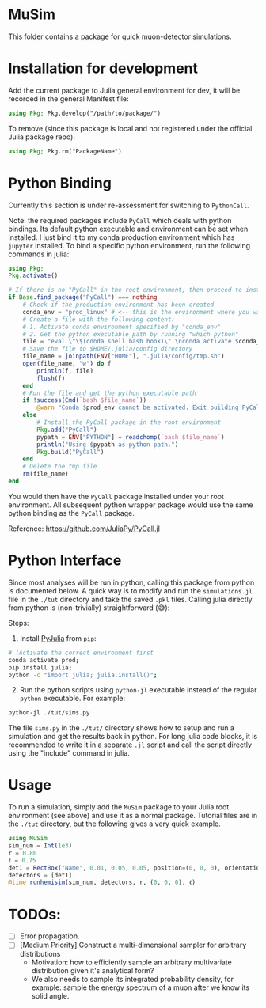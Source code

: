 # MuSim
This folder contains a package for quick muon-detector simulations. 

# Installation for development
Add the current package to Julia general environment for dev, it will be recorded in the general Manifest file:
```julia
using Pkg; Pkg.develop("/path/to/package/")
```
To remove (since this package is local and not registered under the official Julia package repo):
```julia
using Pkg; Pkg.rm("PackageName")
```

# Python Binding
Currently this section is under re-assessment for switching to `PythonCall`.

Note: the required packages include `PyCall` which deals with python bindings.
Its default python executable and environment can be set when installed. 
I just bind it to my conda production environment which has `jupyter` installed.
To bind a specific python environment, run the following commands in julia:
```julia
using Pkg;
Pkg.activate()

# If there is no "PyCall" in the root environment, then proceed to install it
if Base.find_package("PyCall") === nothing
    # Check if the production environment has been created
    conda_env = "prod_linux" # <-- this is the environment where you want PyCall to bind to
    # Create a file with the following content:
    # 1. Activate conda environment specified by "conda_env"
    # 2. Get the python executable path by running "which python"
    file = "eval \"\$(conda shell.bash hook)\" \nconda activate $conda_env && which python"
    # Save the file to $HOME/.julia/config directory
    file_name = joinpath(ENV["HOME"], ".julia/config/tmp.sh")
    open(file_name, "w") do f
        println(f, file)
        flush(f)
    end
    # Run the file and get the python executable path
    if !success(Cmd(`bash $file_name`))
        @warn "Conda $prod_env cannot be activated. Exit building PyCall..."
    else
        # Install the PyCall package in the root environment
        Pkg.add("PyCall")
        pypath = ENV["PYTHON"] = readchomp(`bash $file_name`)
        println("Using $pypath as python path.")
        Pkg.build("PyCall")
    end
    # Delete the tmp file
    rm(file_name)
end
```

You would then have the `PyCall` package installed under your root environment.
All subsequent python wrapper package would use the same python binding as 
the `PyCall` package.

Reference: https://github.com/JuliaPy/PyCall.jl

# Python Interface
Since most analyses will be run in python, calling this package from python is documented below.
A quick way is to modify and run the `simulations.jl` file in the `./tut` directory and take the saved `.pkl` files.
Calling julia directly from python is (non-trivially) straightforward (:sweat_smile:):

Steps:
1. Install [PyJulia](https://github.com/JuliaPy/pyjulia) from `pip`:
```sh
# !Activate the correct environment first
conda activate prod;
pip install julia;
python -c "import julia; julia.install()";
```
2. Run the python scripts using `python-jl` executable instead of the regular `python` executable. For example:
```sh
python-jl ./tut/sims.py
```

The file `sims.py` in the `./tut/` directory shows how to setup and run a simulation and get the results back in python.
For long julia code blocks, it is recommended to write it in a separate `.jl` script and call the script directly using
the "include" command in julia.

# Usage
To run a simulation, simply add the `MuSim` package to your Julia root environment (see above) and use it as a normal package.
Tutorial files are in the `./tut` directory, but the following gives a very quick example.
```julia
using MuSim
sim_num = Int(1e3)
r = 0.80
ℓ = 0.75
det1 = RectBox("Name", 0.01, 0.05, 0.05, position=(0, 0, 0), orientation=deg2rad.((0, 0)), efficiency=0.98, material="POP Doped Polystyrene")
detectors = [det1]
@time runhemisim(sim_num, detectors, r, (0, 0, 0), ℓ)
```

# TODOs:
- [ ] Error propagation.
- [ ] [Medium Priority] Construct a multi-dimensional sampler for arbitrary distributions
    - Motivation: how to efficiently sample an arbitrary multivariate distribution given it's analytical form?
    - We also needs to sample its integrated probability density, for example: sample the energy spectrum of a muon after we know its solid angle.
